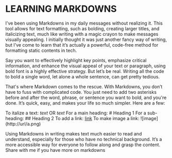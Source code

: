 # LEARNING MARKDOWNS

I've been using Markdowns in my daily messages without realizing it. This tool allows for text formatting, such as bolding, creating larger titles, and italicizing text, much like writing with a magic crayon to make messages visually appealing. I initially thought it was just another fancy way of writing, but I’ve come to learn that it’s actually a powerful, code-free method for formatting static contents in tech.

Say you want to effectively highlight key points, emphasize critical information, and enhance the visual appeal of your text or paragraph, using bold font is a highly effective strategy. But let’s be real. Writing all the code to bold a single word, let alone a whole sentence, can get pretty tedious.

That's where Markdown comes to the rescue. With Markdowns, you don’t have to fuss with complicated code. You just need to add two asterisks before and after the word, phrase, or sentence you want to bold, and you're done. It’s quick, easy, and makes your life so much simpler. Here are a few:

To italize a text: _text_ OR _text_
For a main heading: # Heading 1
For a sub-heading: ## Heading 2
To add a link: [link](http://a.com)
To make image a link: ![image] (http://url/a.png)

Using Markdowns in writing makes text much easier to read and understand, especially for those who have no technical background. It’s a more accessible way for everyone to follow along and grasp the content. Share with me if you have more on markdowns
